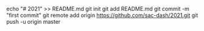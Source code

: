 echo "# 2021" >> README.md
git init
git add README.md
git commit -m "first commit"
git remote add origin https://github.com/sac-dash/2021.git
git push -u origin master
